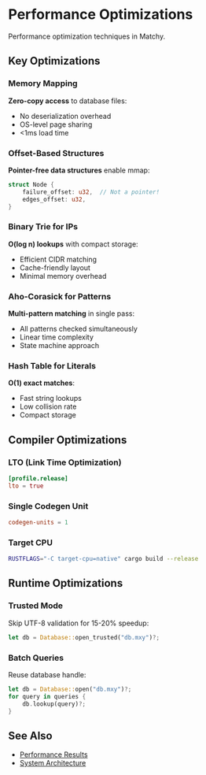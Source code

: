 # Performance Optimizations

Performance optimization techniques in Matchy.

## Key Optimizations

### Memory Mapping

**Zero-copy access** to database files:
- No deserialization overhead
- OS-level page sharing
- <1ms load time

### Offset-Based Structures

**Pointer-free data structures** enable mmap:
```rust
struct Node {
    failure_offset: u32,  // Not a pointer!
    edges_offset: u32,
}
```

### Binary Trie for IPs

**O(log n) lookups** with compact storage:
- Efficient CIDR matching
- Cache-friendly layout
- Minimal memory overhead

### Aho-Corasick for Patterns

**Multi-pattern matching** in single pass:
- All patterns checked simultaneously
- Linear time complexity
- State machine approach

### Hash Table for Literals

**O(1) exact matches**:
- Fast string lookups
- Low collision rate
- Compact storage

## Compiler Optimizations

### LTO (Link Time Optimization)

```toml
[profile.release]
lto = true
```

### Single Codegen Unit

```toml
codegen-units = 1
```

### Target CPU

```bash
RUSTFLAGS="-C target-cpu=native" cargo build --release
```

## Runtime Optimizations

### Trusted Mode

Skip UTF-8 validation for 15-20% speedup:
```rust
let db = Database::open_trusted("db.mxy")?;
```

### Batch Queries

Reuse database handle:
```rust
let db = Database::open("db.mxy")?;
for query in queries {
    db.lookup(query)?;
}
```

## See Also

- [Performance Results](architecture/performance-results.md)
- [System Architecture](architecture/overview.md)
